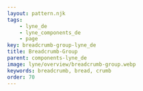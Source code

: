 ```yaml
---
layout: pattern.njk
tags: 
    - lyne_de
    - lyne_components_de
    - page
key: breadcrumb-group-lyne_de
title: Breadcrumb-Group
parent: components-lyne_de
image: lyne/overview/breadcrumb-group.webp
keywords: breadcrumb, bread, crumb
order: 70
---
```

